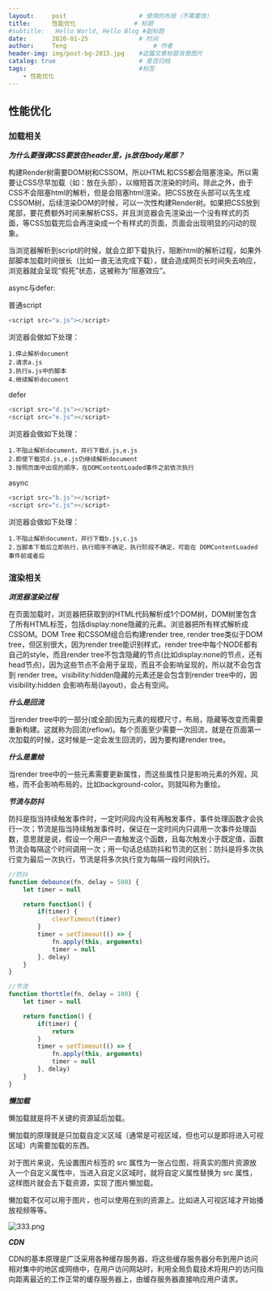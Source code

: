 ```yaml
---
layout:     post   				    # 使用的布局（不需要改）
title:      性能优化				# 标题 
#subtitle:   Hello World, Hello Blog #副标题
date:       2020-01-25				# 时间
author:     Teng 						# 作者
header-img: img/post-bg-2015.jpg 	#这篇文章标题背景图片
catalog: true 						# 是否归档
tags:								#标签
    - 性能优化
---
```

## 性能优化
### 加载相关
***为什么要强调CSS要放在header里，js放在body尾部？***

构建Render树需要DOM树和CSSOM，所以HTML和CSS都会阻塞渲染。所以需要让CSS尽早加载（如：放在头部），以缩短首次渲染的时间。除此之外，由于CSS不会阻塞html的解析，但是会阻塞html渲染。把CSS放在头部可以先生成CSSOM树，后续渲染DOM的时候，可以一次性构建Render树。如果把CSS放到尾部，要花费额外时间来解析CSS，并且浏览器会先渲染出一个没有样式的页面，等CSS加载完后会再渲染成一个有样式的页面，页面会出现明显的闪动的现象。

当浏览器解析到script的时候，就会立即下载执行，阻断html的解析过程，如果外部脚本加载时间很长（比如一直无法完成下载），就会造成网页长时间失去响应，浏览器就会呈现“假死”状态，这被称为“阻塞效应”。

async与defer:

普通script
```js
<script src="a.js"></script>
```
浏览器会做如下处理：

    1.停止解析document
    2.请求a.js
    3.执行a.js中的脚本
    4.继续解析document

defer
```js
<script src="d.js"></script>
<script src="e.js"></script>
```
浏览器会做如下处理：

    1.不阻止解析document，并行下载d.js,e.js
    2.即使下载完d.js,e.js仍继续解析document
    3.按照页面中出现的顺序，在DOMContentLoaded事件之前依次执行

async
```js
<script src="b.js"></script>
<script src="c.js"></script>
```
浏览器会做如下处理：

    1.不阻止解析document，并行下载b.js,c.js
    2.当脚本下载后立即执行，执行顺序不确定，执行阶段不确定，可能在 DOMContentLoaded 事件前或者后

### 渲染相关

***浏览器渲染过程***

在页面加载时，浏览器把获取到的HTML代码解析成1个DOM树，DOM树里包含了所有HTML标签，包括display:none隐藏的元素。浏览器把所有样式解析成CSSOM。DOM Tree 和CSSOM组合后构建render tree, render tree类似于DOM tree，但区别很大，因为render tree能识别样式，render tree中每个NODE都有自己的style，而且render tree不包含隐藏的节点(比如display:none的节点，还有head节点)，因为这些节点不会用于呈现，而且不会影响呈现的，所以就不会包含到 render tree。visibility:hidden隐藏的元素还是会包含到render tree中的，因visibility:hidden 会影响布局(layout)，会占有空间。

***什么是回流***

当render tree中的一部分(或全部)因为元素的规模尺寸，布局，隐藏等改变而需要重新构建。这就称为回流(reflow)。每个页面至少需要一次回流，就是在页面第一次加载的时候，这时候是一定会发生回流的，因为要构建render tree。

***什么是重绘***

当render tree中的一些元素需要更新属性，而这些属性只是影响元素的外观，风格，而不会影响布局的，比如background-color。则就叫称为重绘。

***节流与防抖***

防抖是指当持续触发事件时，一定时间段内没有再触发事件，事件处理函数才会执行一次；节流是指当持续触发事件时，保证在一定时间内只调用一次事件处理函数，意思就是说，假设一个用户一直触发这个函数，且每次触发小于既定值，函数节流会每隔这个时间调用一次；用一句话总结防抖和节流的区别：防抖是将多次执行变为最后一次执行，节流是将多次执行变为每隔一段时间执行。

```js
//防抖
function debounce(fn, delay = 500) {
    let timer = null

    return function() {
        if(timer) {
            clearTimeout(timer)
        }
        timer = setTimeout(() => {
            fn.apply(this, arguments)
            timer = null
        }, delay)
    }
}
```
```js
//节流
function thorttle(fn, delay = 100) {
    let timer = null

    return function() {
        if(timer) {
            return
        }
        timer = setTimeout(() => {
            fn.apply(this, arguments)
            timer = null
        }, delay)
    }
}
```
***懒加载***

懒加载就是将不关键的资源延后加载。

懒加载的原理就是只加载自定义区域（通常是可视区域，但也可以是即将进入可视区域）内需要加载的东西。

对于图片来说，先设置图片标签的 src 属性为一张占位图，将真实的图片资源放入一个自定义属性中，当进入自定义区域时，就将自定义属性替换为 src 属性，这样图片就会去下载资源，实现了图片懒加载。

懒加载不仅可以用于图片，也可以使用在别的资源上。比如进入可视区域才开始播放视频等等。

![333.png](https://i.loli.net/2020/03/03/zfx9a6mtcHGwspk.png)

***CDN***

CDN的基本原理是广泛采用各种缓存服务器，将这些缓存服务器分布到用户访问相对集中的地区或网络中，在用户访问网站时，利用全局负载技术将用户的访问指向距离最近的工作正常的缓存服务器上，由缓存服务器直接响应用户请求。

